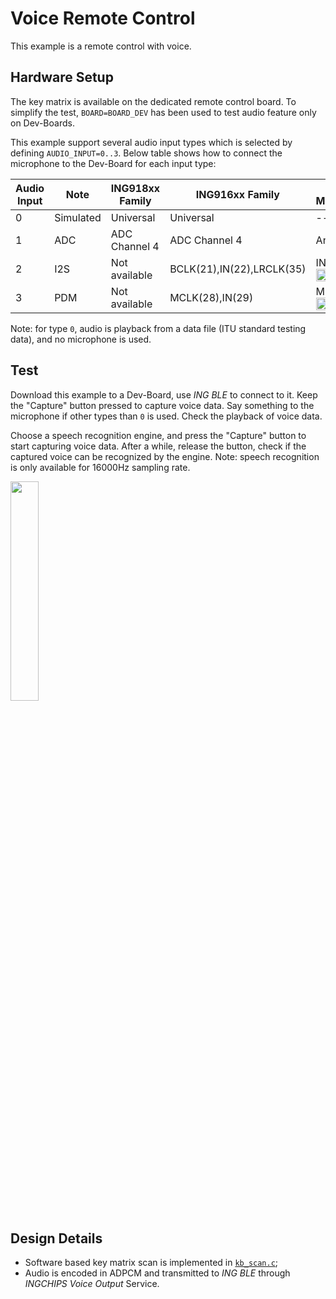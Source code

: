 # Voice Remote Control

This example is a remote control with voice.

## Hardware Setup

The key matrix is available on the dedicated remote control board. To simplify the test,
`BOARD=BOARD_DEV` has been used to test audio feature only on Dev-Boards.

This example support several audio input types which is selected by defining `AUDIO_INPUT=0..3`.
Below table shows how to connect the microphone to the Dev-Board for each input type:

|Audio Input        | Note                          | ING918xx Family   | ING916xx Family           | Tested Microphone |
| ---               | ---                           | ---               | ---                       | ---               |
|0                  | Simulated                     | Universal         | Universal                 | --                |
|1                  | ADC                           | ADC Channel 4     | ADC Channel 4             | Analog MIC        |
|2                  | I2S                           | Not available     | BCLK(21),IN(22),LRCLK(35) | INMP441: <img src="./img/i2s_mic.png" width="50%">|
|3                  | PDM                           | Not available     | MCLK(28),IN(29)           | MP34DT01: <img src="./img/pdm_mic.png" width="50%">|

Note: for type `0`, audio is playback from a data file (ITU standard testing data), and no microphone
is used.

## Test

Download this example to a Dev-Board, use _ING BLE_ to connect to it. Keep the "Capture" button pressed
to capture voice data. Say something to the microphone if other types than `0` is used. Check the playback of voice data.

Choose a speech recognition engine, and press the "Capture" button to start capturing voice data.
After a while, release the button, check if the captured voice can be recognized by the engine.
Note: speech recognition is only available for 16000Hz sampling rate.

<img src="./img/speech_to_text.jpg" width="30%">

## Design Details

* Software based key matrix scan is implemented in [`kb_scan.c`](../src/kb_scan.c);
* Audio is encoded in ADPCM and transmitted to _ING BLE_ through _INGCHIPS Voice Output_ Service.